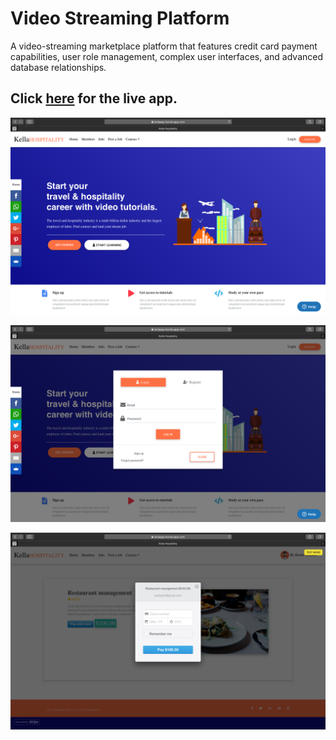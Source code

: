# Video Streaming Platform

 A video-streaming marketplace platform that features credit card payment capabilities, user role management, complex user interfaces, and advanced database relationships.


  ## Click [here](https://kellaapp.herokuapp.com/) for the live app.

  ![Home Screenshot](./app/assets/images/khs-home.png)


  ![New User Signup](./app/assets/images/register.png)

  
  ![User Dashboard](./app/assets/images/stripe.png)



 